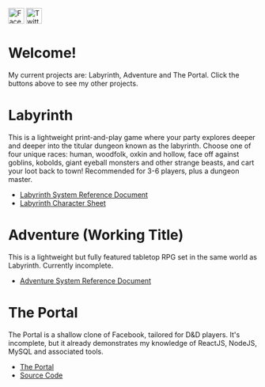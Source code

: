 <a href="https://facebook.com/KRGameStudios"><img src="https://en.facebookbrand.com/wp-content/uploads/2016/05/FB-fLogo-Blue-broadcast-2.png" alt="Facebook" width="32" height="32"></a>
<a href="https://twitter.com/KRGameStudios"><img src="img/twitter.png" alt="Twitter" width="32" height="32"></a>

Welcome!
===

My current projects are: Labyrinth, Adventure and The Portal. Click the buttons above to see my other projects.

Labyrinth
===

This is a lightweight print-and-play game where your party explores deeper and deeper into the titular dungeon known as the labyrinth. Choose one of four unique races: human, woodfolk, oxkin and hollow, face off against goblins, kobolds, giant eyeball monsters and other strange beasts, and cart your loot back to town! Recommended for 3-6 players, plus a dungeon master.

* [Labyrinth System Reference Document](dl/Labyrinth_SRD.pdf)
* [Labyrinth Character Sheet](dl/Labyrinth_Character_Sheet.pdf)

Adventure (Working Title)
===

This is a lightweight but fully featured tabletop RPG set in the same world as Labyrinth. Currently incomplete.

* [Adventure System Reference Document](dl/adventure_SRD.pdf)

The Portal
===

The Portal is a shallow clone of Facebook, tailored for D&D players. It's incomplete, but it already demonstrates my knowledge of ReactJS, NodeJS, MySQL and associated tools.

* [The Portal](https://portal.yawning.xyz/)
* [Source Code](https://github.com/krgamestudios/portal.yawning.xyz)


